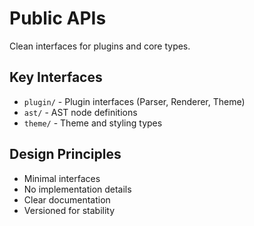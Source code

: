 # Public APIs

Clean interfaces for plugins and core types.

## Key Interfaces
- `plugin/` - Plugin interfaces (Parser, Renderer, Theme)
- `ast/` - AST node definitions
- `theme/` - Theme and styling types

## Design Principles
- Minimal interfaces
- No implementation details
- Clear documentation
- Versioned for stability